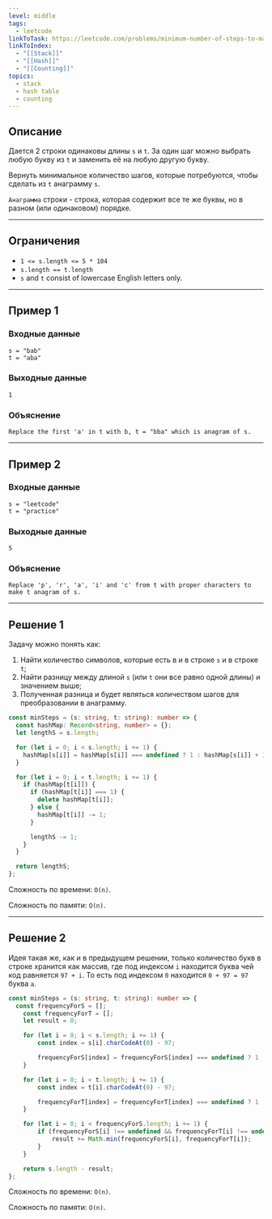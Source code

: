 ```yaml
---
level: middle
tags:
  - leetcode
linkToTask: https://leetcode.com/problems/minimum-number-of-steps-to-make-two-strings-anagram/description/?source=submission-ac
linkToIndex:
  - "[[Stack]]"
  - "[[Hash]]"
  - "[[Counting]]"
topics:
  - stack
  - hash table
  - counting
---
```

## Описание

Дается 2 строки одинаковы длины `s` и `t`. За один шаг можно выбрать любую букву из `t` и заменить её на любую другую букву.

Вернуть минимальное количество шагов, которые потребуются, чтобы сделать из `t` анаграмму `s`.

`Анаграмма` строки - строка, которая содержит все те же буквы, но в разном (или одинаковом) порядке.

---
## Ограничения

- `1 <= s.length <= 5 * 104`
- `s.length == t.length`
- `s` and `t` consist of lowercase English letters only.

---
## Пример 1

### Входные данные

```
s = "bab"
t = "aba"
```
### Выходные данные

```
1
```
### Объяснение

```
Replace the first 'a' in t with b, t = "bba" which is anagram of s.
```

---
## Пример 2

### Входные данные

```
s = "leetcode"
t = "practice"
```
### Выходные данные

```
5
```
### Объяснение

```
Replace 'p', 'r', 'a', 'i' and 'c' from t with proper characters to make t anagram of s.
```

---


## Решение 1

Задачу можно понять как:
1. Найти количество символов, которые есть в и в строке `s` и в строке `t`;
2. Найти разницу между длиной `s` (или `t` они все равно одной длины) и значением выше;
3. Полученная разница и будет являться количеством шагов для преобразовании в анаграмму.

```typescript
const minSteps = (s: string, t: string): number => {
  const hashMap: Record<string, number> = {};
  let lengthS = s.length;

  for (let i = 0; i < s.length; i += 1) {
    hashMap[s[i]] = hashMap[s[i]] === undefined ? 1 : hashMap[s[i]] + 1;
  }

  for (let i = 0; i < t.length; i += 1) {
    if (hashMap[t[i]]) {
      if (hashMap[t[i]] === 1) {
        delete hashMap[t[i]];
      } else {
        hashMap[t[i]] -= 1;
      }

      lengthS -= 1;
    }
  }

  return lengthS;
};
```

Сложность по времени: `O(n)`.

Сложность по памяти: `O(n)`.

---
## Решение 2

Идея такая же, как и в предыдущем решении, только количество букв в строке хранится как массив, где под индексом `i` находится буква чей код равняется `97 + i`. То есть под индексом `0` находится  `0 + 97 = 97` буква `a`.

```typescript
const minSteps = (s: string, t: string): number => {
  const frequencyForS = [];
	const frequencyForT = [];
	let result = 0;

	for (let i = 0; i < s.length; i += 1) {
		const index = s[i].charCodeAt(0) - 97;

		frequencyForS[index] = frequencyForS[index] === undefined ? 1 : frequencyForS[index] + 1;
	}

	for (let i = 0; i < t.length; i += 1) {
		const index = t[i].charCodeAt(0) - 97;

		frequencyForT[index] = frequencyForT[index] === undefined ? 1 : frequencyForT[index] + 1;
	}

	for (let i = 0; i < frequencyForS.length; i += 1) {
		if (frequencyForS[i] !== undefined && frequencyForT[i] !== undefined) {
			result += Math.min(frequencyForS[i], frequencyForT[i]);
		}
	}

	return s.length - result;
};
```

Сложность по времени: `O(n)`.

Сложность по памяти: `O(n)`.

